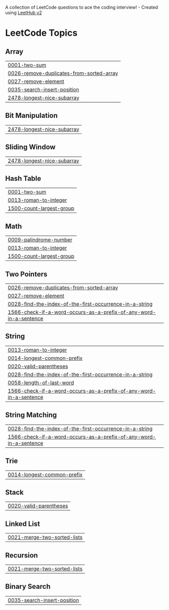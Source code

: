 A collection of LeetCode questions to ace the coding interview! - Created using [LeetHub v2](https://github.com/arunbhardwaj/LeetHub-2.0)
<!---LeetCode Topics Start-->
# LeetCode Topics
## Array
|  |
| ------- |
| [0001-two-sum](https://github.com/owesleydantas/solucoes-leetcode/tree/master/0001-two-sum) |
| [0026-remove-duplicates-from-sorted-array](https://github.com/owesleydantas/solucoes-leetcode/tree/master/0026-remove-duplicates-from-sorted-array) |
| [0027-remove-element](https://github.com/owesleydantas/solucoes-leetcode/tree/master/0027-remove-element) |
| [0035-search-insert-position](https://github.com/owesleydantas/solucoes-leetcode/tree/master/0035-search-insert-position) |
| [2478-longest-nice-subarray](https://github.com/owesleydantas/solucoes-leetcode/tree/master/2478-longest-nice-subarray) |
## Bit Manipulation
|  |
| ------- |
| [2478-longest-nice-subarray](https://github.com/owesleydantas/solucoes-leetcode/tree/master/2478-longest-nice-subarray) |
## Sliding Window
|  |
| ------- |
| [2478-longest-nice-subarray](https://github.com/owesleydantas/solucoes-leetcode/tree/master/2478-longest-nice-subarray) |
## Hash Table
|  |
| ------- |
| [0001-two-sum](https://github.com/owesleydantas/solucoes-leetcode/tree/master/0001-two-sum) |
| [0013-roman-to-integer](https://github.com/owesleydantas/solucoes-leetcode/tree/master/0013-roman-to-integer) |
| [1500-count-largest-group](https://github.com/owesleydantas/solucoes-leetcode/tree/master/1500-count-largest-group) |
## Math
|  |
| ------- |
| [0009-palindrome-number](https://github.com/owesleydantas/solucoes-leetcode/tree/master/0009-palindrome-number) |
| [0013-roman-to-integer](https://github.com/owesleydantas/solucoes-leetcode/tree/master/0013-roman-to-integer) |
| [1500-count-largest-group](https://github.com/owesleydantas/solucoes-leetcode/tree/master/1500-count-largest-group) |
## Two Pointers
|  |
| ------- |
| [0026-remove-duplicates-from-sorted-array](https://github.com/owesleydantas/solucoes-leetcode/tree/master/0026-remove-duplicates-from-sorted-array) |
| [0027-remove-element](https://github.com/owesleydantas/solucoes-leetcode/tree/master/0027-remove-element) |
| [0028-find-the-index-of-the-first-occurrence-in-a-string](https://github.com/owesleydantas/solucoes-leetcode/tree/master/0028-find-the-index-of-the-first-occurrence-in-a-string) |
| [1566-check-if-a-word-occurs-as-a-prefix-of-any-word-in-a-sentence](https://github.com/owesleydantas/solucoes-leetcode/tree/master/1566-check-if-a-word-occurs-as-a-prefix-of-any-word-in-a-sentence) |
## String
|  |
| ------- |
| [0013-roman-to-integer](https://github.com/owesleydantas/solucoes-leetcode/tree/master/0013-roman-to-integer) |
| [0014-longest-common-prefix](https://github.com/owesleydantas/solucoes-leetcode/tree/master/0014-longest-common-prefix) |
| [0020-valid-parentheses](https://github.com/owesleydantas/solucoes-leetcode/tree/master/0020-valid-parentheses) |
| [0028-find-the-index-of-the-first-occurrence-in-a-string](https://github.com/owesleydantas/solucoes-leetcode/tree/master/0028-find-the-index-of-the-first-occurrence-in-a-string) |
| [0058-length-of-last-word](https://github.com/owesleydantas/solucoes-leetcode/tree/master/0058-length-of-last-word) |
| [1566-check-if-a-word-occurs-as-a-prefix-of-any-word-in-a-sentence](https://github.com/owesleydantas/solucoes-leetcode/tree/master/1566-check-if-a-word-occurs-as-a-prefix-of-any-word-in-a-sentence) |
## String Matching
|  |
| ------- |
| [0028-find-the-index-of-the-first-occurrence-in-a-string](https://github.com/owesleydantas/solucoes-leetcode/tree/master/0028-find-the-index-of-the-first-occurrence-in-a-string) |
| [1566-check-if-a-word-occurs-as-a-prefix-of-any-word-in-a-sentence](https://github.com/owesleydantas/solucoes-leetcode/tree/master/1566-check-if-a-word-occurs-as-a-prefix-of-any-word-in-a-sentence) |
## Trie
|  |
| ------- |
| [0014-longest-common-prefix](https://github.com/owesleydantas/solucoes-leetcode/tree/master/0014-longest-common-prefix) |
## Stack
|  |
| ------- |
| [0020-valid-parentheses](https://github.com/owesleydantas/solucoes-leetcode/tree/master/0020-valid-parentheses) |
## Linked List
|  |
| ------- |
| [0021-merge-two-sorted-lists](https://github.com/owesleydantas/solucoes-leetcode/tree/master/0021-merge-two-sorted-lists) |
## Recursion
|  |
| ------- |
| [0021-merge-two-sorted-lists](https://github.com/owesleydantas/solucoes-leetcode/tree/master/0021-merge-two-sorted-lists) |
## Binary Search
|  |
| ------- |
| [0035-search-insert-position](https://github.com/owesleydantas/solucoes-leetcode/tree/master/0035-search-insert-position) |
<!---LeetCode Topics End-->